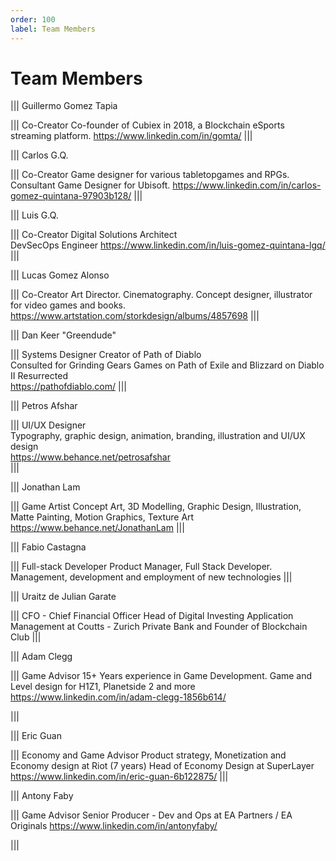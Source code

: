 ```yaml
---
order: 100
label: Team Members
---
```


# Team Members

||| Guillermo Gomez Tapia

||| Co-Creator
Co-founder of Cubiex in 2018, a Blockchain eSports streaming platform.
https://www.linkedin.com/in/gomta/
|||

||| Carlos G.Q. 

||| Co-Creator
Game designer for various tabletopgames and RPGs.   
Consultant Game Designer for Ubisoft.
https://www.linkedin.com/in/carlos-gomez-quintana-97903b128/
|||

||| Luis G.Q.

||| Co-Creator
Digital Solutions Architect  
DevSecOps Engineer
https://www.linkedin.com/in/luis-gomez-quintana-lgq/
|||

||| Lucas Gomez Alonso

||| Co-Creator
 Art Director. Cinematography.
Concept designer, illustrator for video games and books.
 https://www.artstation.com/storkdesign/albums/4857698
|||


||| Dan Keer "Greendude"

||| Systems Designer 
Creator of Path of Diablo   
Consulted for Grinding Gears Games on Path of Exile and Blizzard on Diablo II Resurrected  
https://pathofdiablo.com/
|||


||| Petros Afshar

||| UI/UX Designer  
Typography, graphic design, animation, branding, illustration and UI/UX design   
https://www.behance.net/petrosafshar   
|||

||| Jonathan Lam

||| Game Artist 
Concept Art, 3D Modelling, Graphic Design, Illustration, Matte Painting, Motion Graphics, Texture Art  
https://www.behance.net/JonathanLam
|||

||| Fabio Castagna 

||| Full-stack Developer
Product Manager, Full Stack Developer. Management, development and employment of new technologies
|||



||| Uraitz de Julian Garate

||| CFO - Chief Financial Officer
Head of Digital Investing Application Management at Coutts - Zurich Private Bank and Founder of Blockchain Club
|||


||| Adam Clegg

||| Game Advisor
15+ Years experience in Game Development. Game and Level design for H1Z1, Planetside 2 and more
https://www.linkedin.com/in/adam-clegg-1856b614/

|||

||| Eric Guan

||| Economy and Game Advisor
Product strategy, Monetization and Economy design at Riot (7 years)
Head of Economy Design at SuperLayer
https://www.linkedin.com/in/eric-guan-6b122875/
|||

||| Antony Faby

||| Game Advisor
Senior Producer - Dev and Ops at EA Partners / EA Originals
https://www.linkedin.com/in/antonyfaby/

|||

